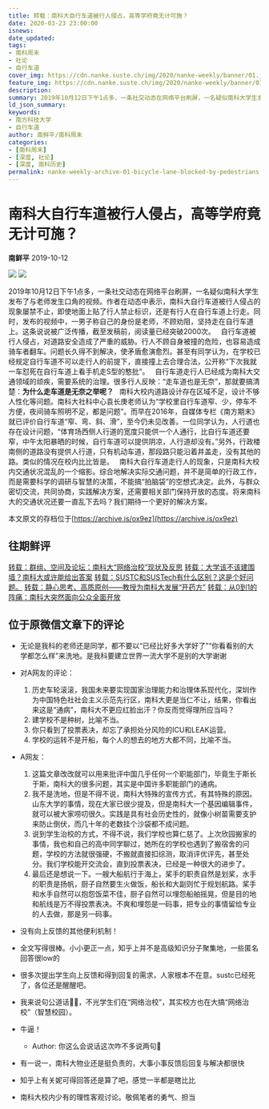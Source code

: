 ```yaml
---
title: 转载：南科大自行车道被行人侵占，高等学府竟无计可施？
date: 2020-03-23 23:00:00
isnews:
date_updated:
tags:
- 南科周末
- 社论
- 自行车道
cover_img: https://cdn.nanke.suste.ch/img/2020/nanke-weekly/banner/01.jpg
feature_img: https://cdn.nanke.suste.ch/img/2020/nanke-weekly/banner/01.jpg
description:
summary: 2019年10月12日下午1点多，一条社交动态在网络平台刷屏，一名疑似南科大学生发布了与老师发生口角的视频。作者在动态中表示，南科大自行车道被行人侵占的现象屡禁不止，即使地面上贴了行人禁止标识，还是有行人在自行车道上行走。
ld_json_summary:
keywords:
- 南方科技大学
- 自行车道
author: 南鲜平/南科周末
categories:
- [南科周末]
- [深度, 社论]
- [深度, 南科历史]
permalink: nanke-weekly-archive-01-bicycle-lane-blocked-by-pedestrians
---
```

# 南科大自行车道被行人侵占，高等学府竟无计可施？
**南鲜平** 2019-10-12

![](https://cdn.nanke.suste.ch/img/2020/nanke-weekly/banner/original/01.jpg)
![](https://cdn.nanke.suste.ch/img/2020/nanke-weekly/banner.png)

2019年10月12日下午1点多，一条社交动态在网络平台刷屏，一名疑似南科大学生发布了与老师发生口角的视频。作者在动态中表示，南科大自行车道被行人侵占的现象屡禁不止，即使地面上贴了行人禁止标识，还是有行人在自行车道上行走。同时，发布的视频中，一男子称自己的身份是老师，不顾劝阻，坚持走在自行车道上。这条说说被广泛传播，截至发稿前，阅读量已经突破2000次。
 
自行车道被行人侵占，对道路安全造成了严重的威胁。行人不顾自身被撞的危险，也容易造成骑车者翻车。问题长久得不到解决，使矛盾愈演愈烈。甚至有同学认为，在学校已经规定自行车道不可以走行人的前提下，直接撞上去合理合法，公开称“下次我就一车怼死在自行车道上看手机走S型的憨批”。
 
自行车道走行人已经成为南科大交通领域的顽疾，需要系统的治理。很多行人反映：“走车道也是无奈”，那就要搞清楚：**为什么走车道是无奈之举呢？**
 
南科大校内道路设计存在区域不足，设计不够人性化等问题。南科大社科中心袁长庚老师认为“学校里自行车道窄、少，停车不方便，夜间骑车照明不足，都是问题”。而早在2016年，自媒体专栏《南方期末》就已评价自行车道“窄、弯、斜、滑”，至今仍未见改善。一位同学认为，人行道也存在设计问题，“体育场西侧人行道的宽度只能供一个人通行，比自行车道还要窄，中午太阳暴晒的时候，自行车道可以提供阴凉，人行道却没有。”另外，行政楼南侧的道路没有提供人行道，只有机动车道，那段路只能沿着井盖走，没有其他的路。类似的情况在校内比比皆是。
 
南科大自行车道走行人的现象，只是南科大校内交通状况混乱的一个缩影。综合地解决实际交通问题，并不是简单的行政工作，而是需要科学的调研与智慧的决策，不能搞“拍脑袋”的空想式决定。此外，与群众密切交流，共同协商，实践解决方案，还需要相关部门保持开放的态度。将来南科大的交通状况还要一直乱下去吗？我们期待一个更好的解决方案。

本文原文的存档位于[https://archive.is/ox9ez](https://archive.is/ox9ez)

## 往期鲜评
[转载：群组、空间及论坛：南科大“网络治校”现状及反思](/2020/03/23/nanke-weekly-archive-02-manage-sustech-online/)
[转载：大学该不该建围墙？南科大或许能给出答案](/2020/03/23/nanke-weekly-archive-03-wall-of-sustech/)
[转载：SUSTC和SUSTech有什么区别？这是个好问题。](/2020/03/23/nanke-weekly-archive-04-sustech-or-sustc/)
[转载：静心思考、高质原创——教授为南科大发展“开药方”](/2020/03/23/nanke-weekly-archive-05-prescription-to-sustech/)
[转载：从0到1的阵痛：南科大突然面向公众全面开放](/2020/03/23/nanke-weekly-archive-06-sustech-open-to-public/)

## 位于原微信文章下的评论

* 无论是我科的老师还是同学，都不要以“已经比好多大学好了”“你看看别的大学都怎么样”来洗地。是我科要建立世界一流大学不是别的大学谢谢

* 对A网友的评论：
    1. 历史车轮滚滚，我国未来要实现国家治理能力和治理体系现代化，深圳作为中国特色社社会主义示范先行区，南科大更是当仁不让，结果，你看出来这是“通病”，南科大不更应红脸出汗？你反而觉得理所应当吗？
    2. 建学校不是种树，比喻不当。
    3. 你只看到了投票表决，却忘了承担处分风险的ICU和LEAK运营。
    4. 学校的运转不是开船，每个人的想去的地方大都不同，比喻不当。

* A网友：
    1. 这篇文章改改就可以用来批评中国几乎任何一个职能部门，毕竟生于斯长于斯，南科大的很多问题，其实是中国许多职能部门的通病。
    2. 我不是洗地，但是不得不说，南科大特殊的宣传方式，有其特殊的原因。山东大学的事情，现在大家已很少提及，但是南科大一个基因编辑事件，就可以被大家唠叨很久。实践是具有社会历史性的，就像小树苗需要支护来防止倒伏，而几十年的老数挂个沙袋都不成问题。
    3. 说到学生治校的方式，不得不说，我们学校也算仁慈了。上次欣园搬家的事情，我也和自己的高中同学聊过，她所在的学校也遇到了搬宿舍的问题，学校的方法就很强硬，不搬就直接扣综测，取消评优评先，甚至处分。我们学校能开交流会，直到投票表决，已经是一种很大的进步了。
    4. 最后还是想说一下。一艘大船航行于海上，桨手的职责自然是划桨，水手的职责是扬帆，厨子自然要生火做饭，船长和大副则忙于规划航路。桨手和水手自然可以抱怨饭菜不佳，厨子自然可以埋怨船舶摇晃，但是目的地和航线是万不得投票表决。不爽和埋怨是一码事，把专业的事情留给专业的人去做，那是另一码事。

* 没有向上反馈的其他便利机制！

* 全文写得很棒。小小更正一点，知乎上并不是高级知识分子聚集地，一些匿名回答很low的

* 很多次提出学生向上反馈和得到回复的需求，人家根本不在意。sustc已经死了，各位还是醒醒吧。

* 我来说句公道话🌹🐔，不光学生们在“网络治校”，其实校方也在大搞“网络治校”（智慧校园）。

* 牛逼！
    * Author: 你这么会说话这次咋不多说两句🤨

* 有一说一，南科大物业还是挺负责的，大事小事反馈后回复与解决都很快

* 知乎上有关妮可得回答还是算了吧，感觉一半都是瞎比比

* 南科大校内少有的理性客观讨论。敬佩笔者的勇气、担当
